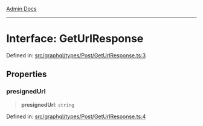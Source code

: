 [Admin Docs](/)

***

# Interface: GetUrlResponse

Defined in: [src/graphql/types/Post/GetUrlResponse.ts:3](https://github.com/Sourya07/talawa-api/blob/cfbd515d04ffba748b09232a33807f1845dd1878/src/graphql/types/Post/GetUrlResponse.ts#L3)

## Properties

### presignedUrl

> **presignedUrl**: `string`

Defined in: [src/graphql/types/Post/GetUrlResponse.ts:4](https://github.com/Sourya07/talawa-api/blob/cfbd515d04ffba748b09232a33807f1845dd1878/src/graphql/types/Post/GetUrlResponse.ts#L4)

